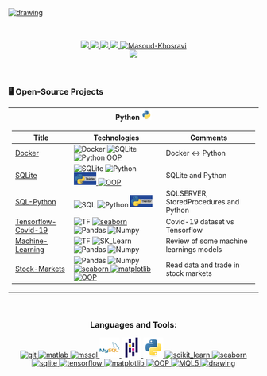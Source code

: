 <a href="https://github.com/Masoud-Khosravi">
  <img src="https://user-images.githubusercontent.com/121137036/210131906-43d3f4df-395d-438b-bca2-5613a52e6499.gif" alt="drawing" style="width:600px;"/>
  <!---
  <img src="https://user-images.githubusercontent.com/121137036/210107231-0ae2f150-bb07-4e53-a2e2-a006b9b799e4.gif" alt="drawing" style="width:600px;"/>
-->
</a>
<br/>
<br/>

<p align="center">
  <br/>
  <a href="https://www.linkedin.com/in/masoudkhosravi/">
      <img src="https://img.shields.io/badge/-Linkedin-blue?style=flat-square&logo=linkedin">
  </a>
  <a href="mailto:masoudkh.new@gmail.com">
      <img src="https://img.shields.io/badge/-Email-red?style=flat-square&logo=gmail&logoColor=white">
  </a>
  <a href="https://hub.docker.com/r/masoudnew/sqlite">
      <img src="https://img.shields.io/badge/-Docker-blue?style=flat-square&logo=Docker&logoColor=white">
  </a>
  </a>
  <a href="https://t.me/Masoudnew">
      <img src="https://img.shields.io/badge/-Telegram-blue?style=flat-square&logo=Telegram&logoColor=white">
  </a>
  <a href="https://github.com/Masoud-Khosravi">
     <img src="https://komarev.com/ghpvc/?username=masoud-khosravi&label=Visitors&color=0e75b6&style=flat" alt="Masoud-Khosravi" />
  </a>
  <br/>
  <a href="https://github.com/Masoud-Khosravi">
    <img src="https://github-readme-stats-git-masterrstaa-rickstaa.vercel.app/api?username=masoud-khosravi&show_icons=true&hide=issues,contribs&theme=react&hide_border=true" />   
    
<!--     <img src="https://github-readme-stats.vercel.app/api?username=masoud-khosravi&show_icons=true&hide=issues,contribs&theme=react&hide_border=true" /> -->
  <!---  
    <img src="https://github-stats-alpha.vercel.app/api?username=masoud-khosravi&cc=22272e&tc=37BCF6&ic=fff&bc=0000" />    
  -->
    
  </a>
  
</p>

<br/>

### 🖥️ Open-Source Projects
<table>
<tr><th>Python <a href="https://www.python.org" target="_blank" rel="noreferrer"> <img src="https://raw.githubusercontent.com/devicons/devicon/master/icons/python/python-original.svg" alt="python" width="20" height="20"/> </a> </th></tr>
<tr><td>
  
|Title | Technologies | Comments|
|--|--|--|
| [Docker](https://github.com/Masoud-Khosravi/Docker) | ![Docker](https://img.shields.io/badge/Docker-black?style=flat-square&logo=Docker) ![SQLite](https://img.shields.io/badge/SQLite-black?style=flat-square&logo=SQLite) ![Python](https://img.shields.io/badge/Python-black?style=flat-square&logo=python) [OOP](https://en.wikipedia.org/wiki/Object-oriented_programming)  | Docker <-> Python |   
| [SQLite](https://github.com/Masoud-Khosravi/SQLite) | ![SQLite](https://img.shields.io/badge/SQLite-black?style=flat-square&logo=SQLite) ![Python](https://img.shields.io/badge/Python-black?style=flat-square&logo=python) <a href="https://docs.python.org/3/library/tk.html" target="_blank" rel="noreferrer"> <img src="https://github.com/aaryanrlondhe/aaryanrlondhe/raw/main/e508febfbc11.jpg" alt="tkinter" width="45" height="25" /> </a> <a href="https://en.wikipedia.org/wiki/Object-oriented_programming" target="_blank" rel="noreferrer"> <img src="" alt="OOP" width="50" height="30" /> </a> | SQLite and Python |  
| [SQL-Python](https://github.com/Masoud-Khosravi/SQL-Python) | ![SQL](https://img.shields.io/badge/SQL-black?style=flat-square&logo=microsoft-sql-server) ![Python](https://img.shields.io/badge/Python-black?style=flat-square&logo=python) <a href="https://docs.python.org/3/library/tk.html" target="_blank" rel="noreferrer"> <img src="https://github.com/aaryanrlondhe/aaryanrlondhe/raw/main/e508febfbc11.jpg" alt="tkinter" width="45" height="25" /> </a> | SQLSERVER, StoredProcedures and Python |
| [Tensorflow-Covid-19](https://github.com/Masoud-Khosravi/Tensorflow-Covid-19) | ![TF](https://img.shields.io/badge/TF-black?style=flat-square&logo=tensorflow) <a href="https://seaborn.pydata.org/" target="_blank" rel="noreferrer"> <img src="https://seaborn.pydata.org/_images/logo-mark-lightbg.svg" alt="seaborn" width="20" height="20" /> </a> ![Pandas](https://img.shields.io/badge/Pandas-black?style=flat-square&logo=pandas) ![Numpy](https://img.shields.io/badge/Numpy-black?style=flat-square&logo=numpy) | Covid-19 dataset vs Tensorflow|
| [Machine-Learning](https://github.com/Masoud-Khosravi/Machine-Learning) | ![TF](https://img.shields.io/badge/TF-black?style=flat-square&logo=tensorflow) ![SK_Learn](https://img.shields.io/badge/SK_Learn-black?style=flat-square&logo=scikit-learn) ![Pandas](https://img.shields.io/badge/Pandas-black?style=flat-square&logo=pandas) ![Numpy](https://img.shields.io/badge/Numpy-black?style=flat-square&logo=numpy)| Review of some machine learnings models|
| [Stock-Markets](https://github.com/Masoud-Khosravi/Stock-Markets) | ![Pandas](https://img.shields.io/badge/Pandas-black?style=flat-square&logo=pandas) ![Numpy](https://img.shields.io/badge/Numpy-black?style=flat-square&logo=numpy) <a href="https://seaborn.pydata.org/" target="_blank" rel="noreferrer"> <img src="https://seaborn.pydata.org/_images/logo-mark-lightbg.svg" alt="seaborn" width="30" height="25" /> </a>  <a href="https://matplotlib.org/" target="_blank" rel="noreferrer"> <img src="https://upload.wikimedia.org/wikipedia/commons/8/84/Matplotlib_icon.svg" alt="matplotlib" width="25" height="25" /> </a> <a href="https://en.wikipedia.org/wiki/Object-oriented_programming" target="_blank" rel="noreferrer"> <img src="https://awaisarif.com/img/oop.png" alt="OOP" width="50" height="30" /> </a>| Read data and trade in stock markets

  
</td></tr> </table>
<br/>
  
<h3 align="center">Languages and Tools:</h3>
<p align="center"> <a href="https://git-scm.com/" target="_blank" rel="noreferrer"> <img src="https://www.vectorlogo.zone/logos/git-scm/git-scm-icon.svg" alt="git" width="40" height="40"/> </a> <a href="https://www.mathworks.com/" target="_blank" rel="noreferrer"> <img src="https://upload.wikimedia.org/wikipedia/commons/2/21/Matlab_Logo.png" alt="matlab" width="40" height="40"/> </a> <a href="https://www.microsoft.com/en-us/sql-server" target="_blank" rel="noreferrer"> <img src="https://www.svgrepo.com/show/303229/microsoft-sql-server-logo.svg" alt="mssql" width="40" height="40"/> </a> <a href="https://www.mysql.com/" target="_blank" rel="noreferrer"> <img src="https://raw.githubusercontent.com/devicons/devicon/master/icons/mysql/mysql-original-wordmark.svg" alt="mysql" width="40" height="40"/> </a> <a href="https://pandas.pydata.org/" target="_blank" rel="noreferrer"> <img src="https://raw.githubusercontent.com/devicons/devicon/2ae2a900d2f041da66e950e4d48052658d850630/icons/pandas/pandas-original.svg" alt="pandas" width="40" height="40"/> </a> <a href="https://www.python.org" target="_blank" rel="noreferrer"> <img src="https://raw.githubusercontent.com/devicons/devicon/master/icons/python/python-original.svg" alt="python" width="40" height="40"/> </a> <a href="https://scikit-learn.org/" target="_blank" rel="noreferrer"> <img src="https://upload.wikimedia.org/wikipedia/commons/0/05/Scikit_learn_logo_small.svg" alt="scikit_learn" width="40" height="40"/> </a> <a href="https://seaborn.pydata.org/" target="_blank" rel="noreferrer"> <img src="https://seaborn.pydata.org/_images/logo-mark-lightbg.svg" alt="seaborn" width="40" height="40"/> </a> <a href="https://www.sqlite.org/" target="_blank" rel="noreferrer"> <img src="https://www.vectorlogo.zone/logos/sqlite/sqlite-icon.svg" alt="sqlite" width="40" height="40"/> </a> <a href="https://www.tensorflow.org" target="_blank" rel="noreferrer"> <img src="https://www.vectorlogo.zone/logos/tensorflow/tensorflow-icon.svg" alt="tensorflow" width="40" height="40"/> </a> <a href="https://matplotlib.org/" target="_blank" rel="noreferrer"> <img src="https://upload.wikimedia.org/wikipedia/commons/8/84/Matplotlib_icon.svg" alt="matplotlib" width="40" height="40" /> </a> <a href="https://en.wikipedia.org/wiki/Object-oriented_programming" target="_blank" rel="noreferrer"> <img src="https://awaisarif.com/img/oop.png" alt="OOP" width="60" height="50"/> </a> <a href="https://www.mql5.com/" target="_blank" rel="noreferrer"> <img src="https://w7.pngwing.com/pngs/375/607/png-transparent-metatrader-4-metaquotes-software-metaquotes-language-mql4-mql5-algorithmic-trading-foreign-exchange-market-genetic-algorithm-blue-text-trademark-thumbnail.png" alt="MQL5" width="40" height="40"/> </a> 

<a href="https://github.com/Masoud-Khosravi">
<img src="https://user-images.githubusercontent.com/121137036/210119277-eda98111-b4d9-470b-84fe-6de468b11825.svg" alt="drawing" fill="none" /> 
  </a>
<!--- { background-color: none !important }) -->
  </p>
